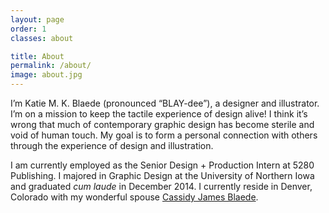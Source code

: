 ```yaml
---
layout: page
order: 1
classes: about

title: About
permalink: /about/
image: about.jpg
---
```


I’m Katie M. K. Blaede (pronounced “BLAY-dee”), a designer and illustrator. I’m on a mission to keep the tactile experience of design alive! I think it’s wrong that much of contemporary graphic design has become sterile and void of human touch. My goal is to form a personal connection with others through the experience of design and illustration.

I am currently employed as the Senior Design + Production Intern at 5280 Publishing. I majored in Graphic Design at the University of Northern Iowa and graduated _cum laude_ in December 2014. I currently reside in Denver, Colorado with my wonderful spouse <a href="http://cassidyjames.com" target="_blank"> Cassidy James Blaede</a>.
